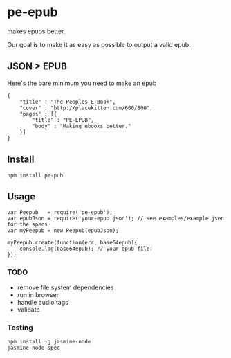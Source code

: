 # pe-epub

makes epubs better.  

Our goal is to make it as easy as possible to output a valid epub. 

## JSON > EPUB
Here's the bare minimum you need to make an epub

	{
		"title" : "The Peoples E-Book",
		"cover" : "http://placekitten.com/600/800",
		"pages" : [{
			"title" : "PE-EPUB",
			"body" : "Making ebooks better."
		}]
	}
	
## Install	
	npm install pe-pub
	
## Usage
	var Peepub   = require('pe-epub');
	var epubJson = require('your-epub.json'); // see examples/example.json for the specs
	var myPeepub = new Peepub(epubJson);
	
	myPeepub.create(function(err, base64epub){
		console.log(base64epub); // your epub file!
	});

### TODO
* remove file system dependencies
* run in browser
* handle audio tags
* validate

### Testing
	npm install -g jasmine-node
	jasmine-node spec
